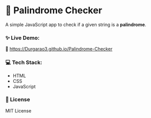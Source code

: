 # 🔁 Palindrome Checker

A simple JavaScript app to check if a given string is a **palindrome**.

### ✨ Live Demo:
🔗 https://Durgarao3.github.io/Palindrome-Checker

### 💻 Tech Stack:
- HTML
- CSS
- JavaScript

### 📄 License
MIT License
